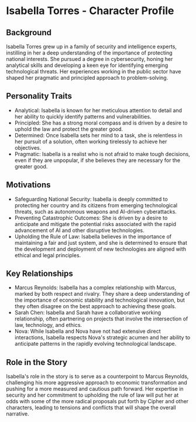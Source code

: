 # Isabella Torres - Character Profile

## Background
Isabella Torres grew up in a family of security and intelligence experts, instilling in her a deep understanding of the importance of protecting national interests. She pursued a degree in cybersecurity, honing her analytical skills and developing a keen eye for identifying emerging technological threats. Her experiences working in the public sector have shaped her pragmatic and principled approach to problem-solving.

## Personality Traits
- Analytical: Isabella is known for her meticulous attention to detail and her ability to quickly identify patterns and vulnerabilities.
- Principled: She has a strong moral compass and is driven by a desire to uphold the law and protect the greater good.
- Determined: Once Isabella sets her mind to a task, she is relentless in her pursuit of a solution, often working tirelessly to achieve her objectives.
- Pragmatic: Isabella is a realist who is not afraid to make tough decisions, even if they are unpopular, if she believes they are necessary for the greater good.

## Motivations
- Safeguarding National Security: Isabella is deeply committed to protecting her country and its citizens from emerging technological threats, such as autonomous weapons and AI-driven cyberattacks.
- Preventing Catastrophic Outcomes: She is driven by a desire to anticipate and mitigate the potential risks associated with the rapid advancement of AI and other disruptive technologies.
- Upholding the Rule of Law: Isabella believes in the importance of maintaining a fair and just system, and she is determined to ensure that the development and deployment of new technologies are aligned with ethical and legal principles.

## Key Relationships
- Marcus Reynolds: Isabella has a complex relationship with Marcus, marked by both respect and rivalry. They share a deep understanding of the importance of economic stability and technological innovation, but they often disagree on the best approach to achieving these goals.
- Sarah Chen: Isabella and Sarah have a collaborative working relationship, often partnering on projects that involve the intersection of law, technology, and ethics.
- Nova: While Isabella and Nova have not had extensive direct interactions, Isabella respects Nova's strategic acumen and her ability to anticipate patterns in the rapidly evolving technological landscape.

## Role in the Story
Isabella's role in the story is to serve as a counterpoint to Marcus Reynolds, challenging his more aggressive approach to economic transformation and pushing for a more measured and cautious path forward. Her expertise in security and her commitment to upholding the rule of law will put her at odds with some of the more radical proposals put forth by Cipher and other characters, leading to tensions and conflicts that will shape the overall narrative.

